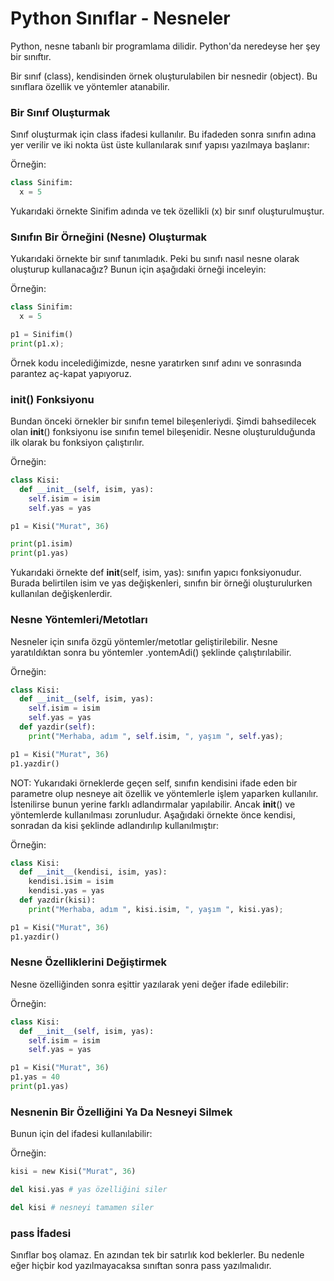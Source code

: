 # Python Sınıflar - Nesneler
Python, nesne tabanlı bir programlama dilidir. Python'da neredeyse her şey bir sınıftır.

Bir sınıf (class), kendisinden örnek oluşturulabilen bir nesnedir (object). Bu sınıflara özellik ve yöntemler atanabilir.

### Bir Sınıf Oluşturmak
Sınıf oluşturmak için class ifadesi kullanılır. Bu ifadeden sonra sınıfın adına yer verilir ve iki nokta üst üste kullanılarak sınıf yapısı yazılmaya başlanır:

Örneğin:
```python
class Sinifim:
  x = 5
```
Yukarıdaki örnekte Sinifim adında ve tek özellikli (x) bir sınıf oluşturulmuştur.

### Sınıfın Bir Örneğini (Nesne) Oluşturmak
Yukarıdaki örnekte bir sınıf tanımladık. Peki bu sınıfı nasıl nesne olarak oluşturup kullanacağız? Bunun için aşağıdaki örneği inceleyin:

Örneğin:
```python
class Sinifim:
  x = 5

p1 = Sinifim()
print(p1.x);
```
Örnek kodu incelediğimizde, nesne yaratırken sınıf adını ve sonrasında parantez aç-kapat yapıyoruz.

### __init__() Fonksiyonu
Bundan önceki örnekler bir sınıfın temel bileşenleriydi. Şimdi bahsedilecek olan __init__() fonksiyonu ise sınıfın temel bileşenidir. Nesne oluşturulduğunda ilk olarak bu fonksiyon çalıştırılır.

Örneğin:
```python
class Kisi:
  def __init__(self, isim, yas):
    self.isim = isim
    self.yas = yas

p1 = Kisi("Murat", 36)

print(p1.isim)
print(p1.yas)
```
Yukarıdaki örnekte def __init__(self, isim, yas): sınıfın yapıcı fonksiyonudur. Burada belirtilen isim ve yas değişkenleri, sınıfın bir örneği oluşturulurken kullanılan değişkenlerdir.

### Nesne Yöntemleri/Metotları
Nesneler için sınıfa özgü yöntemler/metotlar geliştirilebilir. Nesne yaratıldıktan sonra bu yöntemler .yontemAdi() şeklinde çalıştırılabilir.

Örneğin:
```python
class Kisi:
  def __init__(self, isim, yas):
    self.isim = isim
    self.yas = yas
  def yazdir(self):
    print("Merhaba, adım ", self.isim, ", yaşım ", self.yas);

p1 = Kisi("Murat", 36)
p1.yazdir()
```
NOT: Yukarıdaki örneklerde geçen self, sınıfın kendisini ifade eden bir parametre olup nesneye ait özellik ve yöntemlerle işlem yaparken kullanılır. İstenilirse bunun yerine farklı adlandırmalar yapılabilir. Ancak __init__() ve yöntemlerde kullanılması zorunludur. Aşağıdaki örnekte önce kendisi, sonradan da kisi şeklinde adlandırılıp kullanılmıştır:

Örneğin:
```python
class Kisi:
  def __init__(kendisi, isim, yas):
    kendisi.isim = isim
    kendisi.yas = yas
  def yazdir(kisi):
    print("Merhaba, adım ", kisi.isim, ", yaşım ", kisi.yas);

p1 = Kisi("Murat", 36)
p1.yazdir()
```
### Nesne Özelliklerini Değiştirmek
Nesne özelliğinden sonra eşittir yazılarak yeni değer ifade edilebilir:

Örneğin:
```python
class Kisi:
  def __init__(self, isim, yas):
    self.isim = isim
    self.yas = yas

p1 = Kisi("Murat", 36)
p1.yas = 40
print(p1.yas)
```
### Nesnenin Bir Özelliğini Ya Da Nesneyi Silmek
Bunun için del ifadesi kullanılabilir:

Örneğin:
```python
kisi = new Kisi("Murat", 36)

del kisi.yas # yas özelliğini siler

del kisi # nesneyi tamamen siler
```
### pass İfadesi
Sınıflar boş olamaz. En azından tek bir satırlık kod beklerler. Bu nedenle eğer hiçbir kod yazılmayacaksa sınıftan sonra pass yazılmalıdır.
